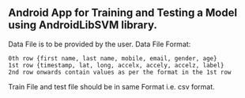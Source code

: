 ## Android App for Training and Testing a Model using AndroidLibSVM library.
Data File is to be provided by the user.
Data File Format:
```
0th row {first name, last name, mobile, email, gender, age} 
1st row {timestamp, lat, long, accelx, accely, accelz, label} 
2nd row onwards contain values as per the format in the 1st row 
```
Train File  and test file should be in same Format i.e. csv format.
